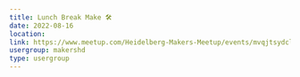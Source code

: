 ```yaml
---
title: Lunch Break Make 🛠️
date: 2022-08-16
location: 
link: https://www.meetup.com/Heidelberg-Makers-Meetup/events/mvqjtsydclbvb/
usergroup: makershd
type: usergroup
---
```

